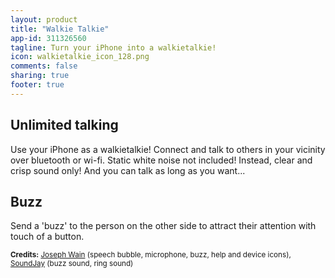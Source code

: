 ```yaml
---
layout: product
title: "Walkie Talkie"
app-id: 311326560
tagline: Turn your iPhone into a walkietalkie!
icon: walkietalkie_icon_128.png
comments: false
sharing: true
footer: true
---
```


## Unlimited talking
Use your iPhone as a walkietalkie! Connect and talk to others in your vicinity over bluetooth or wi-fi. Static white noise not included! Instead, clear and crisp sound only! And you can talk as long as you want...

## Buzz
Send a 'buzz' to the person on the other side to attract their attention with touch of a button.

<small>**Credits:** <a href="http://glyphish.com/">Joseph Wain</a> (speech bubble, microphone, buzz, help and device icons), <a href="http://www.soundjay.com/">SoundJay</a> (buzz sound, ring sound)</small>